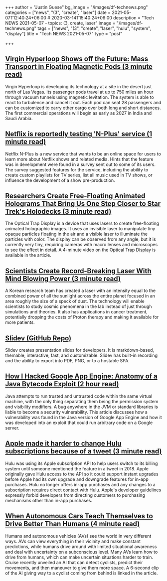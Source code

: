 +++
author = "Justin Guese"
bg_image = "/images/df-technews.png"
categories = ["news", "(3", "create", "laser"]
date = 2021-05-07T12:40:24+06:00 # 2020-03-14T15:40:24+06:00
description = "Tech NEWS 2021-05-07 - topics: (3, create, laser"
image = "/images/df-technews.png"
tags = ["news", "(3", "create", "laser", "hulu", "system", "display"]
title = "Tech NEWS 2021-05-07"
type = "post"

+++

## [Virgin Hyperloop Shows off the Future: Mass Transport in Floating Magnetic Pods (3 minute read)](https://www.usnews.com/news/technology/articles/2021-05-06/virgin-hyperloop-shows-off-the-future-mass-transport-in-floating-magnetic-pods)

Virgin Hyperloop is developing its technology at a site in the desert just north of Las Vegas. Its passenger pods travel at up to 750 miles an hour through vacuum tunnels using magnetic levitation. The system is able to react to turbulence and cancel it out. Each pod can seat 28 passengers and can be customized to carry other cargo over both long and short distances. The first commercial operations will begin as early as 2027 in India and Saudi Arabia.

## [Netflix is reportedly testing 'N-Plus' service (1 minute read)](https://www.cnet.com/news/netflix-is-reportedly-testing-n-plus-service/)

Netflix N-Plus is a new service that wants to be an online space for users to learn more about Netflix shows and related media. Hints that the feature was in development were found in a survey sent out to some of its users. The survey suggested features for the service, including the ability to create custom playlists for TV series, list all music used in TV shows, or influence the development of a show pre-production.

## [Researchers Create Free-Floating Animated Holograms That Bring Us One Step Closer to Star Trek's Holodecks (3 minute read)](https://gizmodo.com/researchers-create-free-floating-animated-holograms-tha-1846828392)

The Optical Trap Display is a device that uses lasers to create free-floating animated holographic images. It uses an invisible laser to manipulate tiny opaque particles floating in the air and a visible laser to illuminate the particles with color. The display can be observed from any angle, but it is currently very tiny, requiring cameras with macro lenses and microscopes to see the effect in detail. A 4-minute video on the Optical Trap Display is available in the article.

## [Scientists Create Record-Breaking Laser With Mind Blowing Power (3 minute read)](https://www.vice.com/en/article/z3xxza/scientists-create-record-breaking-laser-with-mind-blowing-power)

A Korean research team has created a laser with an intensity equal to the combined power of all the sunlight across the entire planet focused in an area roughly the size of a speck of dust. The technology will enable scientists to study cosmic phenomena in the lab instead of just through simulations and theories. It also has applications in cancer treatment, potentially dropping the costs of Proton therapy and making it available for more patients.

## [Slidev (GitHub Repo)](https://github.com/slidevjs/slidev)

Slidev creates presentation slides for developers. It is markdown-based, themable, interactive, fast, and customizable. Slidev has built-in recording and the ability to export into PDF, PNG, or to a hostable SPA.

## [How I Hacked Google App Engine: Anatomy of a Java Bytecode Exploit (2 hour read)](https://blog.polybdenum.com/2021/05/05/how-i-hacked-google-app-engine-anatomy-of-a-java-bytecode-exploit.html)

Java attempts to run trusted and untrusted code within the same virtual machine, with the only thing separating them being the permission system and visibility modifiers. A bug anywhere in the JVM or standard libraries is liable to become a security vulnerability. This article discusses how a vulnerability was found in the Java version of Google App Engine and how it was developed into an exploit that could run arbitrary code on a Google server.

## [Apple made it harder to change Hulu subscriptions because of a tweet (3 minute read)](https://www.theverge.com/2021/5/6/22423410/apple-hulu-subscription-in-app-purchase-tweet)

Hulu was using its Apple subscription API to help users switch to its billing system until someone mentioned the feature in a tweet in 2018. Apple originally gave Hulu access to the API so it could support instant upgrades before Apple had its own upgrade and downgrade features for in-app purchases. Hulu no longer offers in-app purchases and any changes to a subscription requires direct contact with Hulu. Apple's developer guidelines expressly forbid developers from directing customers to purchasing mechanisms other than in-app purchases.

## [When Autonomous Cars Teach Themselves to Drive Better Than Humans (4 minute read)](https://spectrum.ieee.org/cars-that-think/transportation/self-driving/autonomous-cars-teach-themselves-to-drive-better-than-humans)

Humans and autonomous vehicles (AVs) see the world in very different ways. AVs can view everything in their vicinity and make constant predictions, while humans drive around with limited situational awareness and deal with uncertainty on a subconscious level. Many AVs learn how to drive from humans, which can make uncertain situations harder to train. Cruise recently unveiled an AI that can detect cyclists, predict their movements, and then maneuver to give them more space. A 6-second clip of the AI giving way to a cyclist coming from behind is linked in the article.

